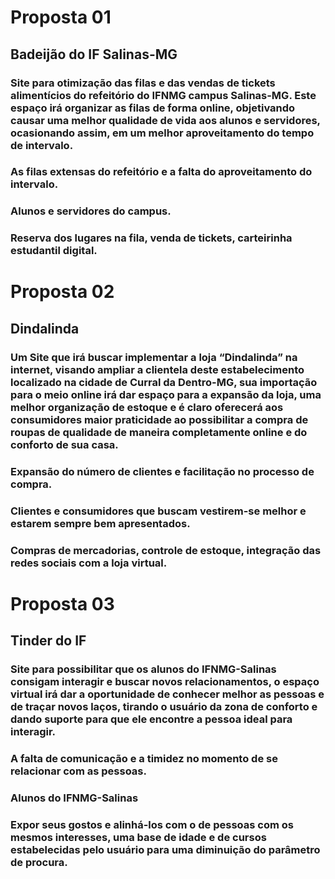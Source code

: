 # Proposta 01

## Badeijão do IF Salinas-MG

### Site para otimização das filas e das vendas de tickets alimentícios do refeitório do IFNMG campus Salinas-MG. Este espaço irá organizar as filas de forma online, objetivando causar uma melhor qualidade de vida aos alunos e servidores, ocasionando assim, em um melhor aproveitamento do tempo de intervalo.

### As filas extensas do refeitório e a falta do aproveitamento do intervalo.

### Alunos e servidores do campus.

### Reserva dos lugares na fila, venda de tickets, carteirinha estudantil digital.

# Proposta 02

## Dindalinda

### Um Site que irá buscar implementar a loja “Dindalinda” na internet, visando ampliar a clientela deste estabelecimento localizado na cidade de Curral da Dentro-MG, sua importação para o meio online irá dar espaço para a expansão da loja, uma melhor organização de estoque e é claro oferecerá aos consumidores maior praticidade ao possibilitar a compra de roupas de qualidade de maneira completamente online e do conforto de sua casa.

### Expansão do número de clientes e facilitação no processo de compra.

### Clientes e consumidores que buscam vestirem-se melhor e estarem sempre bem apresentados.

### Compras de mercadorias, controle de estoque, integração das redes sociais com a loja virtual.

# Proposta 03

## Tinder do IF

### Site para possibilitar que os alunos do IFNMG-Salinas consigam interagir e buscar novos relacionamentos, o espaço virtual irá dar a oportunidade de conhecer melhor as pessoas e de traçar novos laços, tirando o usuário da zona de conforto e dando suporte para que ele encontre a pessoa ideal para interagir.

### A falta de comunicação e a timidez no momento de se relacionar com as pessoas.

### Alunos do IFNMG-Salinas

### Expor seus gostos e alinhá-los com o de pessoas com os mesmos interesses, uma base de idade e de cursos estabelecidas pelo usuário para uma diminuição do parâmetro de procura.
